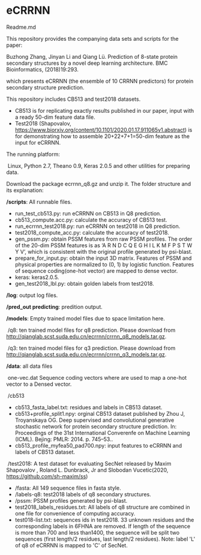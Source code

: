 # eCRRNN

Readme.md 

This repository provides the companying data sets and scripts for the paper:

Buzhong Zhang, Jinyan Li and Qiang Lü. Prediction of 8-state protein secondary structures by a novel deep learning architecture. BMC Bioinformatics, (2018)19:293. 

which presents eCRRNN (the ensemble of 10 CRRNN predictors) for protein secondary structure prediction.

This repository includes CB513 and test2018 datasets. 

- CB513 is for replicating exactly results published in our paper, input with a ready 50-dim feature data file.
- Test2018 (Shapovalov, https://www.biorxiv.org/content/10.1101/2020.01.17.911065v1.abstract) is for demonstrating how to assemble 20+22+7+1=50-dim feature as the input for eCRRNN.

The running platform:

​    Linux, Python 2.7, Theano 0.9, Keras 2.0.5 and other utilities for preparing data. 

Download the package ecrrnn_q8.gz and unzip it. The folder structure and its explanation:

**/scripts**: All runnable files. 

- run_test_cb513.py: run eCRRNN on CB513 in Q8 prediction.
- cb513_compute.acc.py: calculate the accuracy of CB513 test.
- run_ecrrnn_test2018.py: run eCRRNN on test2018 in Q8 prediction.
- test2018_compute_acc.py: calculate the accuracy of test2018.
- gen_pssm.py: obtain PSSM features from raw PSSM profiles. The order of the 20-dim PSSM features is as ‘A R N D C Q E G H I L K M F P S T W Y V’, which is consistent with the original profile generated by psi-blast.
- prepare_for_input.py: obtain the input 3D matrix. Features of PSSM and physical properties are normalized to (0, 1) by logistic function. Features of sequence coding(one-hot vector) are mapped to dense vector.
- keras: keras2.0.5. 
- gen_test2018_lbl.py: obtain golden labels from test2018.

**/log**: output log files.

**/pred_out predicting**: predition output.

**/models**: Empty trained model files due to space limitation here.

​	/q8: ten trained model files for q8 prediction. Please download from http://qianglab.scst.suda.edu.cn/ecrrnn/crrnn_q8_models.tar.gz.

​    /q3: ten trained model files for q3 prediction. Please download from http://qianglab.scst.suda.edu.cn/ecrrnn/crrnn_q3_models.tar.gz.

**/data**: all data files

​    one-vec.dat  Sequence coding vectors where are used to map a one-hot vector to  a Densed vector.

​    /cb513

- cb513_fasta_label.txt: residues and labels in CB513 dataset.
- cb513+profile_split1.npy: orginal CB513 dataset published by Zhou J, Troyanskaya OG. Deep supervised and convolutional generative stochastic network for protein secondary structure prediction. In: Proceedings of the 31st International Converenfe on Machine Learning (ICML). Bejing: PMLR: 2014. p. 745–53.. 
- cb513_profile_myfea50_pad700.npy: input features to eCRRNN and labels of CB513 dataset. 

​	/test2018: A test dataset for evaluating SecNet released by Maxim Shapovalov , Roland L. Dunbrack, Jr and Slobodan Vucetic(2020, https://github.com/sh-maxim/ss)

- /fasta: All 149 sequence files in fasta style.
- /labels-q8: test2018 labels of q8 secondary structures.
- /pssm: PSSM profiles generated by psi-blast.
- test2018_labels_residues.txt: All labels of q8 structure are combined in one file for convenience of computing accuracy. 
- test018-list.txt: sequences ids in test2018. 33 unknown residues and the corresponding labels in 6FHNA are removed. If length of the sequence is more than 700 and less than1400, the sequence will be split two sequences (first length/2 residues, last length/2 residues). Note: label 'L' of q8 of eCRRNN  is mapped to 'C' of SecNet. 
